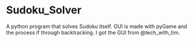 # Sudoku_Solver
A python program that solves Sudoku itself. GUI is made with pyGame and the process if through backtracking. 
I got the GUI from @tech_with_tim.
